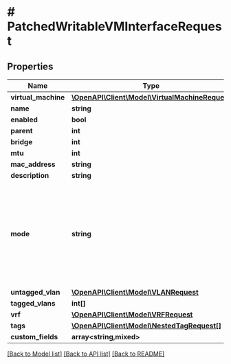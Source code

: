 # # PatchedWritableVMInterfaceRequest

## Properties

Name | Type | Description | Notes
------------ | ------------- | ------------- | -------------
**virtual_machine** | [**\OpenAPI\Client\Model\VirtualMachineRequest**](VirtualMachineRequest.md) |  | [optional]
**name** | **string** |  | [optional]
**enabled** | **bool** |  | [optional]
**parent** | **int** |  | [optional]
**bridge** | **int** |  | [optional]
**mtu** | **int** |  | [optional]
**mac_address** | **string** |  | [optional]
**description** | **string** |  | [optional]
**mode** | **string** | IEEE 802.1Q tagging strategy  * &#x60;access&#x60; - Access * &#x60;tagged&#x60; - Tagged * &#x60;tagged-all&#x60; - Tagged (All) | [optional]
**untagged_vlan** | [**\OpenAPI\Client\Model\VLANRequest**](VLANRequest.md) |  | [optional]
**tagged_vlans** | **int[]** |  | [optional]
**vrf** | [**\OpenAPI\Client\Model\VRFRequest**](VRFRequest.md) |  | [optional]
**tags** | [**\OpenAPI\Client\Model\NestedTagRequest[]**](NestedTagRequest.md) |  | [optional]
**custom_fields** | **array<string,mixed>** |  | [optional]

[[Back to Model list]](../../README.md#models) [[Back to API list]](../../README.md#endpoints) [[Back to README]](../../README.md)
